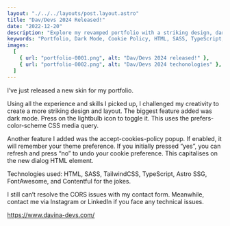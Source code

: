 ```yaml
---
layout: "./../../layouts/post.layout.astro"
title: "Dav/Devs 2024 Released!"
date: "2022-12-20"
description: "Explore my revamped portfolio with a striking design, dark mode toggle, and cookie policy popup. Technologies include HTML, SASS, TailwindCSS, TypeScript, and more."
keywords: "Portfolio, Dark Mode, Cookie Policy, HTML, SASS, TypeScript, TailwindCSS"
images:
  [
    { url: "portfolio-0001.png", alt: "Dav/Devs 2024 released!" },
    { url: "portfolio-0002.png", alt: "Dav/Devs 2024 techonologies" },
  ]
---
```


I’ve just released a new skin for my portfolio.

Using all the experience and skills I picked up, I challenged my creativity to create a more striking design and layout. The biggest feature added was dark mode. Press on the lightbulb icon to toggle it. This uses the prefers-color-scheme CSS media query.

Another feature I added was the accept-cookies-policy popup. If enabled, it will remember your theme preference. If you initially pressed “yes”, you can refresh and press “no” to undo your cookie preference. This capitalises on the new dialog HTML element.

Technologies used: HTML, SASS, TailwindCSS, TypeScript, Astro SSG, FontAwesome, and Contentful for the jokes.

I still can’t resolve the CORS issues with my contact form. Meanwhile, contact me via Instagram or LinkedIn if you face any technical issues.

https://www.davina-devs.com/
